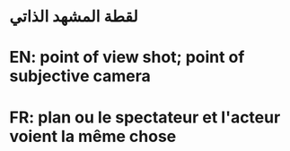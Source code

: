 # لقطة المشهد الذاتي

# EN: point of view shot; point of subjective camera

# FR: plan ou le spectateur et l'acteur voient la même chose
